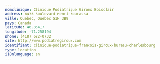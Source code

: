 ```yaml
---
nomclinique: Clinique Podiatrique Giroux Boisclair
address: 6475 Boulevard Henri-Bourassa
ville: Québec, Quebec G1H 3B9
pays: Canada
latitude: 46.85417
longitude: -71.258194
phone: (418) 622-0732
site: http://www.podiatregiroux.com
identifiant: clinique-podiatrique-francois-giroux-bureau-charlesbourg
type: location
i18nlanguage: en
---
```

